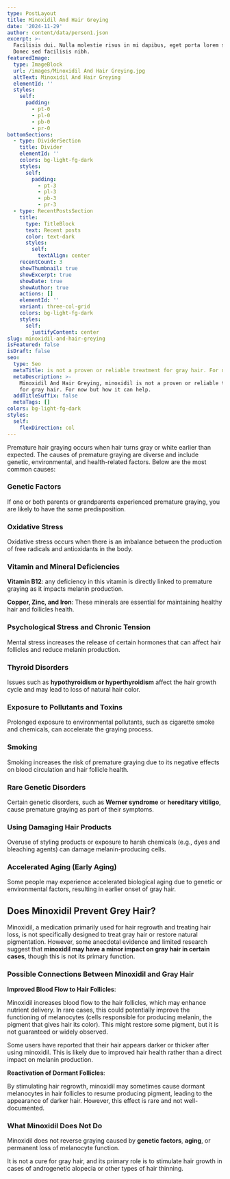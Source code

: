 ```yaml
---
type: PostLayout
title: Minoxidil And Hair Greying
date: '2024-11-29'
author: content/data/person1.json
excerpt: >-
  Facilisis dui. Nulla molestie risus in mi dapibus, eget porta lorem semper.
  Donec sed facilisis nibh.
featuredImage:
  type: ImageBlock
  url: /images/Minoxidil And Hair Greying.jpg
  altText: Minoxidil And Hair Greying
  elementId: ''
  styles:
    self:
      padding:
        - pt-0
        - pl-0
        - pb-0
        - pr-0
bottomSections:
  - type: DividerSection
    title: Divider
    elementId: ''
    colors: bg-light-fg-dark
    styles:
      self:
        padding:
          - pt-3
          - pl-3
          - pb-3
          - pr-3
  - type: RecentPostsSection
    title:
      type: TitleBlock
      text: Recent posts
      color: text-dark
      styles:
        self:
          textAlign: center
    recentCount: 3
    showThumbnail: true
    showExcerpt: true
    showDate: true
    showAuthor: true
    actions: []
    elementId: ''
    variant: three-col-grid
    colors: bg-light-fg-dark
    styles:
      self:
        justifyContent: center
slug: minoxidil-and-hair-greying
isFeatured: false
isDraft: false
seo:
  type: Seo
  metaTitle: is not a proven or reliable treatment for gray hair. For now
  metaDescription: >-
    Minoxidil And Hair Greying, minoxidil is not a proven or reliable treatment
    for gray hair. For now but how it can help.
  addTitleSuffix: false
  metaTags: []
colors: bg-light-fg-dark
styles:
  self:
    flexDirection: col
---
```

Premature hair graying occurs when hair turns gray or white earlier than expected. The causes of premature graying are diverse and include genetic, environmental, and health-related factors. Below are the most common causes:


### Genetic Factors


If one or both parents or grandparents experienced premature graying, you are likely to have the same predisposition.

### Oxidative Stress

Oxidative stress occurs when there is an imbalance between the production of free radicals and antioxidants in the body.

### Vitamin and Mineral Deficiencies

**Vitamin B12**: any deficiency in this vitamin is directly linked to premature graying as it impacts melanin production.

**Copper, Zinc, and Iron**: These minerals are essential for maintaining healthy hair and follicles health.

### Psychological Stress and Chronic Tension

Mental stress increases the release of certain hormones that can affect hair follicles and reduce melanin production.

### Thyroid Disorders

Issues such as **hypothyroidism or hyperthyroidism** affect the hair growth cycle and may lead to loss of natural hair color.

### Exposure to Pollutants and Toxins

Prolonged exposure to environmental pollutants, such as cigarette smoke and chemicals, can accelerate the graying process.

### Smoking

Smoking increases the risk of premature graying due to its negative effects on blood circulation and hair follicle health.

### Rare Genetic Disorders

Certain genetic disorders, such as **Werner syndrome** or **hereditary vitiligo**, cause premature graying as part of their symptoms.

### Using Damaging Hair Products

Overuse of styling products or exposure to harsh chemicals (e.g., dyes and bleaching agents) can damage melanin-producing cells.


### Accelerated Aging (Early Aging)

Some people may experience accelerated biological aging due to genetic or environmental factors, resulting in earlier onset of gray hair.

## **Does Minoxidil Prevent Grey Hair?**

Minoxidil, a medication primarily used for hair regrowth and treating hair loss, is not specifically designed to treat gray hair or restore natural pigmentation. However, some anecdotal evidence and limited research suggest that **minoxidil may have a minor impact on gray hair in certain cases**, though this is not its primary function.



### Possible Connections Between Minoxidil and Gray Hair

**Improved Blood Flow to Hair Follicles**:

Minoxidil increases blood flow to the hair follicles, which may enhance nutrient delivery. In rare cases, this could potentially improve the functioning of melanocytes (cells responsible for producing melanin, the pigment that gives hair its color). This might restore some pigment, but it is not guaranteed or widely observed.

Some users have reported that their hair appears darker or thicker after using minoxidil. This is likely due to improved hair health rather than a direct impact on melanin production.

**Reactivation of Dormant Follicles**:

By stimulating hair regrowth, minoxidil may sometimes cause dormant melanocytes in hair follicles to resume producing pigment, leading to the appearance of darker hair. However, this effect is rare and not well-documented.



### What Minoxidil Does Not Do

Minoxidil does not reverse graying caused by **genetic factors**, **aging**, or permanent loss of melanocyte function.

It is not a cure for gray hair, and its primary role is to stimulate hair growth in cases of androgenetic alopecia or other types of hair thinning.




















